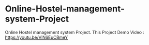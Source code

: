 # Online-Hostel-management-system-Project
 Online Hostel management system Project. This Project Demo Video : https://youtu.be/VlN6EuCBmeY
